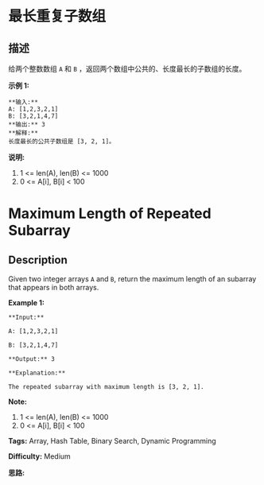 # 最长重复子数组

## 描述

给两个整数数组 `A` 和 `B` ，返回两个数组中公共的、长度最长的子数组的长度。

**示例 1:**

    
    
    **输入:**
    A: [1,2,3,2,1]
    B: [3,2,1,4,7]
    **输出:** 3
    **解释:** 
    长度最长的公共子数组是 [3, 2, 1]。
    

**说明:**

  1. 1 <= len(A), len(B) <= 1000
  2. 0 <= A[i], B[i] < 100



# Maximum Length of Repeated Subarray

## Description



Given two integer arrays `A` and `B`, return the maximum length of an subarray that appears in both arrays.

**Example 1:**

    
    
    **Input:**
    A: [1,2,3,2,1]
    B: [3,2,1,4,7]
    **Output:** 3
    **Explanation:** 
    The repeated subarray with maximum length is [3, 2, 1].
    



**Note:**

  1. 1 <= len(A), len(B) <= 1000
  2. 0 <= A[i], B[i] < 100




**Tags:** Array, Hash Table, Binary Search, Dynamic Programming

**Difficulty:** Medium

**思路:**
